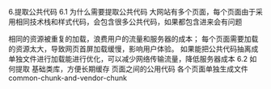 6.提取公共代码
6.1 为什么需要提取公共代码
大网站有多个页面，每个页面由于采用相同技术栈和样式代码，会包含很多公共代码，如果都包含进来会有问题

相同的资源被重复的加载，浪费用户的流量和服务器的成本；
每个页面需要加载的资源太大，导致网页首屏加载缓慢，影响用户体验。 如果能把公共代码抽离成单独文件进行加载能进行优化，可以减少网络传输流量，降低服务器成本
6.2 如何提取
基础类库，方便长期缓存
页面之间的公用代码
各个页面单独生成文件
common-chunk-and-vendor-chunk